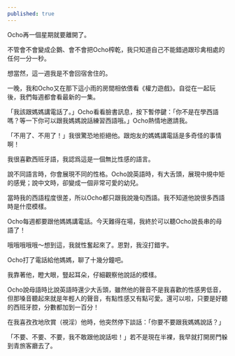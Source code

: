 ```yaml
---
published: true
---
```

Ocho再一個星期就要離開了。

不管會不會變成企鵝、會不會把Ocho榨乾，我只知道自己不能錯過跟珍禽相處的任何一分一秒。

想當然，這一週我是不會回宿舍住的。

一晚，我和Ocho又在那下這小雨的房間相依偎看《權力遊戲》。自從在一起玩後，我們每週都會看最新的一集。

「我該跟媽媽講電話了。」Ocho看看臉書訊息，按下暫停鍵：「你不是在學西語嗎？等一下你可以跟我媽媽說話練習西語哦。」Ocho熱情地邀請我。

「不用了、不用了！」我很驚恐地拒絕他。跟炮友的媽媽講電話是多奇怪的事情啊！

我很喜歡西班牙語，我認爲這是一個無比性感的語言。

說不同語言時，你會展現不同的性格。Ocho說英語時，有大舌頭，展現中規中矩的感覺；說中文時，卻變成一個非常可愛的幼兒。

當時我的西語程度很差，所以Ocho都只跟我說幾句西語。我不知道他說很多西語時是什麼模樣。

Ocho每週都要跟他媽媽講電話。今天難得在場，我終於可以聽Ocho說長串的母語了！

哦哦哦哦哦～想到這，我就性奮起來了。恩對，我沒打錯字。

Ocho打了電話給他媽媽，聊了十幾分鐘吧。

我靠著他，瞪大眼，豎起耳朵，仔細觀察他說話的模樣。

Ocho說母語時比說英語時還少大舌頭，雖然他的聲音不是我喜歡的性感男低音，但那嗓音聽起來就是年輕人的聲音，有點性感又有點可愛。還可以啦，只要是好聽的西班牙腔，分數都加到一百分！

在我喜孜孜地欣賞（視淫）他時，他突然停下談話：「你要不要跟我媽媽說話？」

「不要、不要、不要，我不敢跟他說話啦！」若不是現在半裸，我早就打開房門躲到青旅客廳去了。
